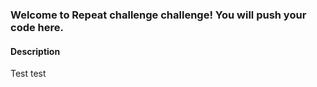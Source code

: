 
### Welcome to Repeat challenge challenge! You will push your code here.

#### Description
Test test
    